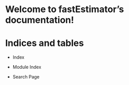 <!-- fastEstimator documentation master file, created by
sphinx-quickstart on Mon Jul  1 09:39:45 2019.
You can adapt this file completely to your liking, but it should at least
contain the root `toctree` directive. -->
# Welcome to fastEstimator’s documentation!

# Indices and tables

* Index

* Module Index

* Search Page
